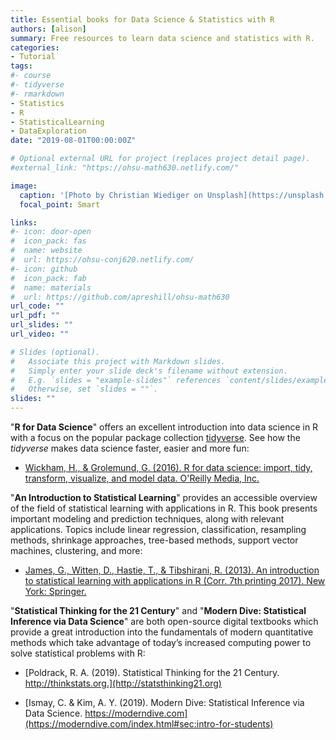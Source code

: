 ```yaml
---
title: Essential books for Data Science & Statistics with R
authors: [alison]
summary: Free resources to learn data science and statistics with R.
categories:
- Tutorial
tags:
#- course
#- tidyverse
#- rmarkdown
- Statistics
- R
- StatisticalLearning
- DataExploration
date: "2019-08-01T00:00:00Z"

# Optional external URL for project (replaces project detail page).
#external_link: "https://ohsu-math630.netlify.com/"

image:
  caption: '[Photo by Christian Wiediger on Unsplash](https://unsplash.com/photos/czHHGuraIQQ)'
  focal_point: Smart

links:
#- icon: door-open
#  icon_pack: fas
#  name: website
#  url: https://ohsu-conj620.netlify.com/
#- icon: github
#  icon_pack: fab
#  name: materials
#  url: https://github.com/apreshill/ohsu-math630
url_code: ""
url_pdf: ""
url_slides: ""
url_video: ""

# Slides (optional).
#   Associate this project with Markdown slides.
#   Simply enter your slide deck's filename without extension.
#   E.g. `slides = "example-slides"` references `content/slides/example-slides.md`.
#   Otherwise, set `slides = ""`.
slides: ""
---
```



"**R for Data Science**" offers an excellent introduction into data science in R with a focus on the popular package collection [tidyverse](https://www.tidyverse.org). See how the *tidyverse* makes data science faster, easier and more fun:

- [Wickham, H., & Grolemund, G. (2016). R for data science: import, tidy, transform, visualize, and model data. O'Reilly Media, Inc.](https://r4ds.had.co.nz)

"**An Introduction to Statistical Learning**" provides an accessible overview of the field of statistical learning with applications in R. This book presents important modeling and prediction techniques, along with relevant applications. Topics include linear regression, classification, resampling methods, shrinkage approaches, tree-based methods, support vector machines, clustering, and more:

 - [James, G., Witten, D., Hastie, T., & Tibshirani, R. (2013). An introduction to statistical learning with applications in R (Corr. 7th printing 2017). New York: Springer.](http://www.statlearning.com)


"**Statistical Thinking for the 21 Century**" and "**Modern Dive: Statistical Inference via Data Science**" are both open-source digital textbooks which provide a great introduction into the fundamentals of modern quantitative methods which take advantage of today’s increased computing power to solve statistical problems with R:

- [Poldrack, R. A. (2019). Statistical Thinking for the 21 Century. http://thinkstats.org.](http://statsthinking21.org)

- [Ismay, C. & Kim, A. Y. (2019). Modern Dive: Statistical Inference via Data Science. https://moderndive.com](https://moderndive.com/index.html#sec:intro-for-students)
